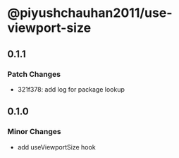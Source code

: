# @piyushchauhan2011/use-viewport-size

## 0.1.1

### Patch Changes

- 321f378: add log for package lookup

## 0.1.0

### Minor Changes

- add useViewportSize hook
